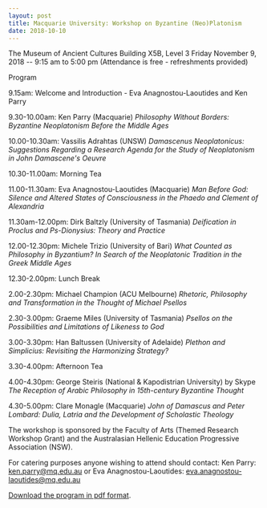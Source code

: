 ```yaml
---
layout: post
title: Macquarie University: Workshop on Byzantine (Neo)Platonism
date: 2018-10-10
---
```


The Museum of Ancient Cultures
Building X5B, Level 3
Friday
November 9, 2018 -- 9:15 am to 5:00 pm
(Attendance is free -
refreshments provided)




Program




9.15am: Welcome and Introduction - Eva Anagnostou-Laoutides and Ken
Parry




9.30-10.00am: Ken Parry (Macquarie)
*Philosophy Without Borders:
Byzantine Neoplatonism Before the Middle Ages*




10.00-10.30am: Vassilis Adrahtas (UNSW)
*Damascenus Neoplatonicus:
Suggestions Regarding a Research Agenda for the Study of Neoplatonism in
John Damascene's Oeuvre*




10.30-11.00am: Morning Tea




11.00-11.30am: Eva Anagnostou-Laoutides (Macquarie)
*Man Before
God: Silence and Altered States of Consciousness in the Phaedo and
Clement of Alexandria*




11.30am-12.00pm: Dirk Baltzly (University of Tasmania)
*Deification
in Proclus and Ps-Dionysius: Theory and Practice*




12.00-12.30pm: Michele Trizio (University of Bari)
*What Counted as
Philosophy in Byzantium? In Search of the Neoplatonic Tradition in the
Greek Middle Ages*




12.30-2.00pm: Lunch Break




2.00-2.30pm: Michael Champion (ACU Melbourne)
*Rhetoric, Philosophy
and Transformation in the Thought of Michael Psellos*




2.30-3.00pm: Graeme Miles (University of Tasmania)
*Psellos on the
Possibilities and Limitations of Likeness to God*




3.00-3.30pm: Han Baltussen (University of Adelaide)
*Plethon and
Simplicius: Revisiting the Harmonizing Strategy?*




3.30-4.00pm: Afternoon Tea




4.00-4.30pm: George Steiris (National & Kapodistrian University) by
Skype
*The Reception of Arabic Philosophy in 15th-century Byzantine
Thought*




4.30-5.00pm: Clare Monagle (Macquarie)
*John of Damascus and Peter
Lombard: Dulia, Latria and the Development of Scholastic Theology*




The workshop is sponsored by the Faculty of Arts (Themed Research
Workshop Grant)
and the Australasian Hellenic Education Progressive
Association (NSW).




For catering purposes anyone wishing to attend should contact:
Ken
Parry: <ken.parry@mq.edu.au>
or
Eva Anagnostou-Laoutides:
<eva.anagnostou-laoutides@mq.edu.au>




[Download the program in pdf
format](http://www.aabs.org.au/wp-content/uploads/2018/10/Workshop-Program-November-2018.pdf).
